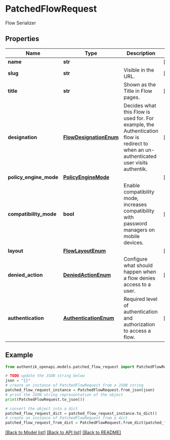 # PatchedFlowRequest

Flow Serializer

## Properties

Name | Type | Description | Notes
------------ | ------------- | ------------- | -------------
**name** | **str** |  | [optional] 
**slug** | **str** | Visible in the URL. | [optional] 
**title** | **str** | Shown as the Title in Flow pages. | [optional] 
**designation** | [**FlowDesignationEnum**](FlowDesignationEnum.md) | Decides what this Flow is used for. For example, the Authentication flow is redirect to when an un-authenticated user visits authentik. | [optional] 
**policy_engine_mode** | [**PolicyEngineMode**](PolicyEngineMode.md) |  | [optional] 
**compatibility_mode** | **bool** | Enable compatibility mode, increases compatibility with password managers on mobile devices. | [optional] 
**layout** | [**FlowLayoutEnum**](FlowLayoutEnum.md) |  | [optional] 
**denied_action** | [**DeniedActionEnum**](DeniedActionEnum.md) | Configure what should happen when a flow denies access to a user. | [optional] 
**authentication** | [**AuthenticationEnum**](AuthenticationEnum.md) | Required level of authentication and authorization to access a flow. | [optional] 

## Example

```python
from authentik_openapi.models.patched_flow_request import PatchedFlowRequest

# TODO update the JSON string below
json = "{}"
# create an instance of PatchedFlowRequest from a JSON string
patched_flow_request_instance = PatchedFlowRequest.from_json(json)
# print the JSON string representation of the object
print(PatchedFlowRequest.to_json())

# convert the object into a dict
patched_flow_request_dict = patched_flow_request_instance.to_dict()
# create an instance of PatchedFlowRequest from a dict
patched_flow_request_from_dict = PatchedFlowRequest.from_dict(patched_flow_request_dict)
```
[[Back to Model list]](../README.md#documentation-for-models) [[Back to API list]](../README.md#documentation-for-api-endpoints) [[Back to README]](../README.md)


